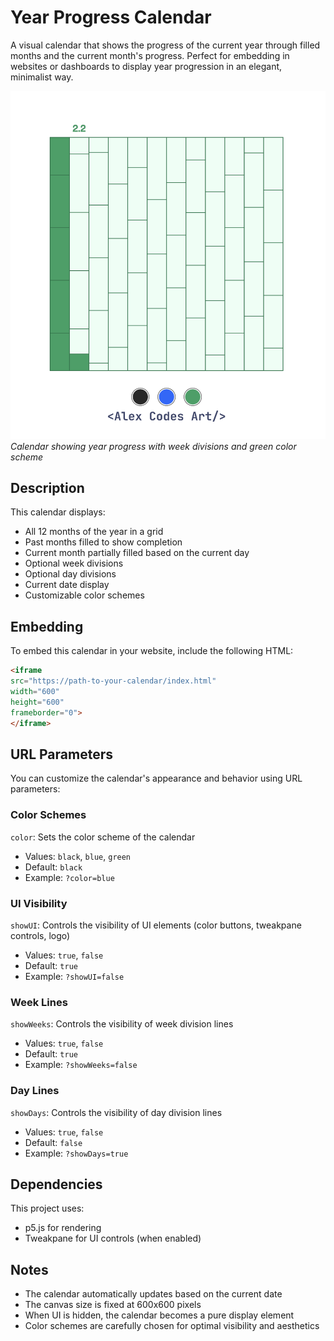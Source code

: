 # Year Progress Calendar

A visual calendar that shows the progress of the current year through filled months and the current month's progress. Perfect for embedding in websites or dashboards to display year progression in an elegant, minimalist way.

![Year Progress Calendar Example](example.png)
*Calendar showing year progress with week divisions and green color scheme*

## Description

This calendar displays:
- All 12 months of the year in a grid
- Past months filled to show completion
- Current month partially filled based on the current day
- Optional week divisions
- Optional day divisions
- Current date display
- Customizable color schemes

## Embedding

To embed this calendar in your website, include the following HTML:

```html
<iframe
src="https://path-to-your-calendar/index.html"
width="600"
height="600"
frameborder="0">
</iframe>
```

## URL Parameters

You can customize the calendar's appearance and behavior using URL parameters:

### Color Schemes
`color`: Sets the color scheme of the calendar
- Values: `black`, `blue`, `green`
- Default: `black`
- Example: `?color=blue`

### UI Visibility
`showUI`: Controls the visibility of UI elements (color buttons, tweakpane controls, logo)
- Values: `true`, `false`
- Default: `true`
- Example: `?showUI=false`

### Week Lines
`showWeeks`: Controls the visibility of week division lines
- Values: `true`, `false`
- Default: `true`
- Example: `?showWeeks=false`

### Day Lines
`showDays`: Controls the visibility of day division lines
- Values: `true`, `false`
- Default: `false`
- Example: `?showDays=true`


## Dependencies

This project uses:
- p5.js for rendering
- Tweakpane for UI controls (when enabled)

## Notes

- The calendar automatically updates based on the current date
- The canvas size is fixed at 600x600 pixels
- When UI is hidden, the calendar becomes a pure display element
- Color schemes are carefully chosen for optimal visibility and aesthetics